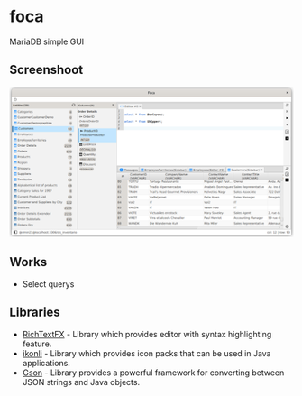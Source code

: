 # foca
MariaDB simple GUI

## Screenshoot
![alt img](https://github.com/ffrancoc/foca/blob/main/screenshot/captura_1.png)

## Works
* Select querys

## Libraries
* [RichTextFΧ](https://github.com/FXMisc/RichTextFX) - Library which provides editor with syntax highlighting feature.
* [ikonli](https://github.com/kordamp/ikonli) - Library which provides icon packs that can be used in Java applications.
* [Gson](https://mvnrepository.com/artifact/com.google.code.gson/gson/2.8.8) - Library provides a powerful framework for converting between JSON strings and Java objects.
